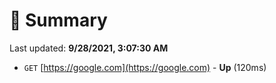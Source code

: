 # 📖 Summary
Last updated: **9/28/2021, 3:07:30 AM**

- `GET` [https://google.com](https://google.com) - **Up** (120ms)
